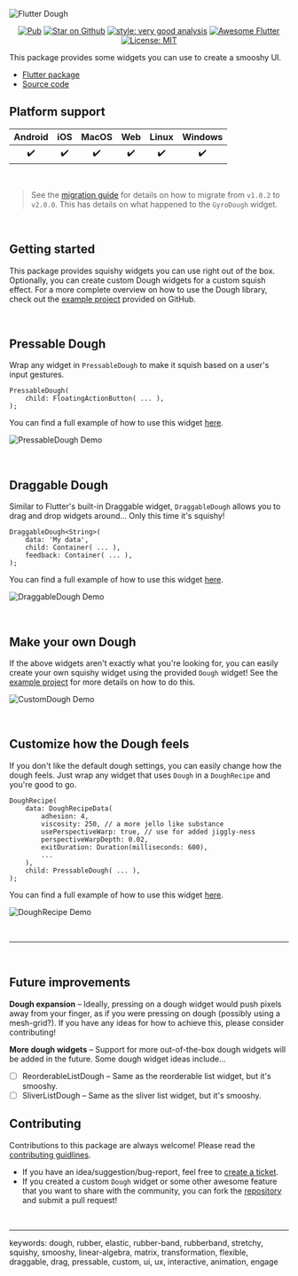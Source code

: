 ![Flutter Dough](../../docs/assets/images/dough-logo@repo.png)

<p align="center">
<a href="https://pub.dev/packages/dough"><img src="https://img.shields.io/pub/v/dough.svg" alt="Pub"></a>
<a href="https://github.com/josiahsrc/dough"><img src="https://img.shields.io/github/stars/josiahsrc/dough.svg?style=flat&logo=github&colorB=deeppink&label=stars" alt="Star on Github"></a>
<a href="https://pub.dev/packages/very_good_analysis"><img src="https://img.shields.io/badge/style-very_good_analysis-B22C89.svg" alt="style: very good analysis"></a>
<a href="https://github.com/Solido/awesome-flutter#standard"><img src="https://img.shields.io/badge/awesome-flutter-blue.svg?longCache=true" alt="Awesome Flutter"></a>
<a href="https://opensource.org/licenses/MIT"><img src="https://img.shields.io/badge/license-MIT-purple.svg" alt="License: MIT"></a>
</p>

This package provides some widgets you can use to create a smooshy UI. 
- [Flutter package](https://pub.dev/packages/dough)
- [Source code](https://github.com/josiahsrc/dough)

## Platform support

| Android |  iOS  | MacOS |  Web  | Linux | Windows |
| :-----: | :---: | :---: | :---: | :---: | :-----: |
|    ✔️    |   ✔️   |   ✔️   |   ✔️   |   ✔️   |    ✔️    |

<br> 

> See the [migration guide](../../docs/migrations/1-2.md) for details on how to migrate from `v1.0.2` to `v2.0.0`. This has details on what happened to the `GyroDough` widget.

<br> 

## Getting started

This package provides squishy widgets you can use right out of the box. Optionally, you can create custom Dough widgets for a custom squish effect. For a more complete overview on how to use the Dough library, check out the [example project](./example/README.md) provided on GitHub.

<br>

## Pressable Dough

Wrap any widget in `PressableDough` to make it squish based on a user's input gestures.

```
PressableDough(
    child: FloatingActionButton( ... ),
);
```

You can find a full example of how to use this widget [here](example/lib/dough_widget_demos/pressable_dough_demo.dart).

![PressableDough Demo](../../docs/assets/gifs/pressable-dough.gif)

<br>


## Draggable Dough

Similar to Flutter's built-in Draggable widget, `DraggableDough` allows you to drag and drop widgets around... Only this time it's squishy!

```
DraggableDough<String>(
    data: 'My data',
    child: Container( ... ),
    feedback: Container( ... ),
);
```

You can find a full example of how to use this widget [here](example/lib/dough_widget_demos/draggable_dough_demo.dart).

![DraggableDough Demo](../../docs/assets/gifs/draggable-dough.gif)

<br>

## Make your own Dough

If the above widgets aren't exactly what you're looking for, you can easily create your own squishy widget using the provided `Dough` widget! See the [example project](example/lib/dough_widget_demos/custom_dough_demo.dart) for more details on how to do this.

![CustomDough Demo](../../docs/assets/gifs/custom-dough.gif)

<br>

## Customize how the Dough feels

If you don't like the default dough settings, you can easily change how the dough feels. Just wrap any widget that uses `Dough` in a `DoughRecipe` and you're good to go.

```
DoughRecipe(
    data: DoughRecipeData(
        adhesion: 4,
        viscosity: 250, // a more jello like substance
        usePerspectiveWarp: true, // use for added jiggly-ness
        perspectiveWarpDepth: 0.02,
        exitDuration: Duration(milliseconds: 600),
        ...
    ),
    child: PressableDough( ... ),
);
```

You can find a full example of how to use this widget [here](example/lib/dough_widget_demos/dough_recipe_demo.dart).

![DoughRecipe Demo](../../docs/assets/gifs/dough-recipe.gif)

<br>

---

<br>

## Future improvements

**Dough expansion** – Ideally, pressing on a dough widget would push pixels away from your finger, as if you were pressing on dough (possibly using a mesh-grid?). If you have any ideas for how to achieve this, please consider contributing!

**More dough widgets** – Support for more out-of-the-box dough widgets will be added in the future. Some dough widget ideas include...
- [ ] ReorderableListDough – Same as the reorderable list widget, but it's smooshy.
- [ ] SliverListDough – Same as the sliver list widget, but it's  smooshy.

## Contributing

Contributions to this package are always welcome! Please read the [contributing guidlines](../../CONTRIBUTING.md).
- If you have an idea/suggestion/bug-report, feel free to [create a ticket](https://github.com/josiahsrc/dough/issues/new/choose).
- If you created a custom `Dough` widget or some other awesome feature that you want to share with the community, you can fork the [repository](https://github.com/josiahsrc/dough) and submit a pull request!

<br>

---

keywords: dough, rubber, elastic, rubber-band, rubberband, stretchy, squishy, smooshy, linear-algebra, matrix, transformation, flexible, draggable, drag, pressable, custom, ui, ux, interactive, animation, engage